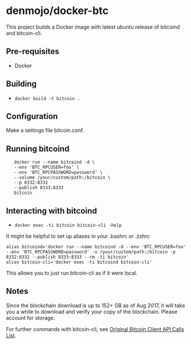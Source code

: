 denmojo/docker-btc
=============

This project builds a Docker image with latest ubuntu release of bitcoind and bitcoin-cli.

## Pre-requisites
  * Docker

## Building
  * `docker build -t bitcoin .`

## Configuration

Make a settings file bitcoin.conf.

## Running bitcoind
```  
   docker run --name bitcoind -d \
   --env 'BTC_RPCUSER=foo' \
   --env 'BTC_RPCPASSWORD=password' \
   --volume /your/custom/path:/bitcoin \
   --p 8332:8332
   --publish 8333:8333
   bitcoin
```

## Interacting with bitcoind
  * `docker exec -ti bitcoin bitcoin-cli -help`

It might be helpful to set up aliases in your .bashrc or .zshrc
```
alias bitcoind='docker run --name bitcoind -d --env 'BTC_RPCUSER=foo' --env 'BTC_RPCPASSWORD=password' -v /your/custom/path:/bitcoin -p 8332:8332 --publish 8333:8333 --rm -ti bitcoin'
alias bitcoin-cli='docker exec -ti bitcoind bitcoin-cli'
```

This allows you to just run bitcoin-cli as if it were local.

## Notes

Since the blockchain download is up to 152+ GB as of Aug 2017, it will take you a while to download and verify your copy of the blockchain. Please account for storage.

For further commands with bitcoin-cli, see [Original Bitcoin Client API Calls List][1].

[1]: https://en.bitcoin.it/wiki/Original_Bitcoin_client/API_calls_list

